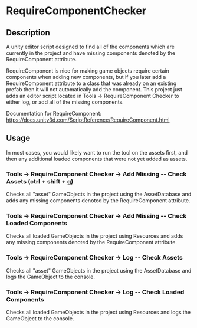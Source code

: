 # RequireComponentChecker

## Description

A unity editor script designed to find all of the components which are currently in the project and have missing components denoted by the RequireComponent attribute.

RequireComponent is nice for making game objects require certain components when adding new components, but if you later add a RequireComponent attribute to a class that was already on an existing prefab then it will not automatically add the component. This project just adds an editor script located in Tools -> RequireComponent Checker to either log, or add all of the missing components.

Documentation for RequireComponent:
https://docs.unity3d.com/ScriptReference/RequireComponent.html

## Usage

In most cases, you would likely want to run the tool on the assets first, and then any additional loaded components that were not yet added as assets.

### Tools -> RequireComponent Checker -> Add Missing -- Check Assets (ctrl + shift + g)

Checks all "asset" GameObjects in the project using the AssetDatabase and adds any missing components denoted by the RequireComponent attribute.

### Tools -> RequireComponent Checker -> Add Missing -- Check Loaded Components

Checks all loaded GameObjects in the project using Resources and adds any missing components denoted by the RequireComponent attribute.

### Tools -> RequireComponent Checker -> Log -- Check Assets

Checks all "asset" GameObjects in the project using the AssetDatabase and  logs the GameObject to the console.

### Tools -> RequireComponent Checker -> Log -- Check Loaded Components

Checks all loaded GameObjects in the project using Resources and logs the GameObject to the console.
